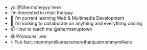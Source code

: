 - yo @Shermoneyyy here
- I’m interested in retail therpay
- 🌱 I’m current learning Web & Multimedia Development
- 💞️ I’m looking to collaborate on anything and everything coding
- 📫 How to reach me @shermanuptown
- 😄 Pronouns: .ew
- ⚡ Fun fact: mommymilkersaremorethanjustmommymilkers

<!---
Shermoneyyy/Shermoneyyy is a ✨ special ✨ repository because its `README.md` (this file) appears on your GitHub profile.
You can click the Preview link to take a look at your changes.
--->
